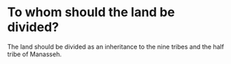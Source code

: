 # To whom should the land be divided?

The land should be divided as an inheritance to the nine tribes and the half tribe of Manasseh.
